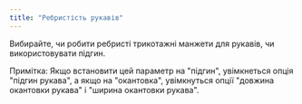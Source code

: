 ```yaml
---
title: "Ребристість рукавів"
---
```


Вибирайте, чи робити ребристі трикотажні манжети для рукавів, чи використовувати підгин.

Примітка: Якщо встановити цей параметр на "підгин", увімкнеться опція "підгин рукава", а якщо на "окантовка", увімкнуться опції "довжина окантовки рукава" і "ширина окантовки рукава".
